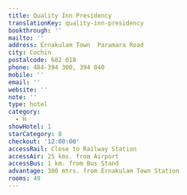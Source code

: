 ```yaml
---
title: Quality Inn Presidency
translationKey: quality-inn-presidency
bookthrough: ''
mailto: ''
address: Ernakulam Town  Paramara Road
city: Cochin
postalcode: 682 018
phone: 484-394 300, 394 040
mobile: ''
email: ''
website: ''
note: ''
type: hotel
category:
  - H
showHotel: 1
starCategory: 0
checkout: '12:00:00'
accessRail: Close to Railway Station
accessAir: 25 kms. from Airport
accessBus: 1 km. from Bus Stand
advantage: 300 mtrs. from Ernakulam Town Station
rooms: 49
---
```

